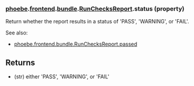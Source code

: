 ### [phoebe](phoebe.md).[frontend](phoebe.frontend.md).[bundle](phoebe.frontend.bundle.md).[RunChecksReport](phoebe.frontend.bundle.RunChecksReport.md).status (property)




Return whether the report results in a status of 'PASS', 'WARNING',
or 'FAIL'.

See also:
* [phoebe.frontend.bundle.RunChecksReport.passed](phoebe.frontend.bundle.RunChecksReport.passed.md)

Returns
------------
* (str) either 'PASS', 'WARNING', or 'FAIL'

